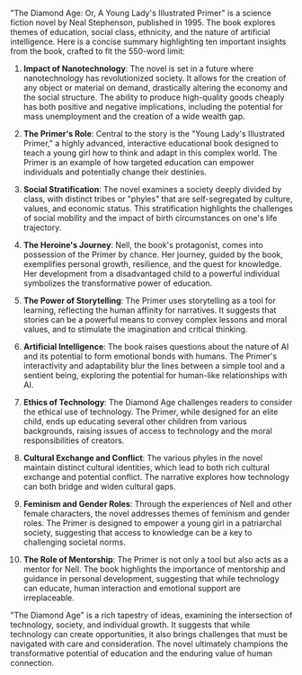"The Diamond Age: Or, A Young Lady's Illustrated Primer" is a science fiction novel by Neal Stephenson, published in 1995. The book explores themes of education, social class, ethnicity, and the nature of artificial intelligence. Here is a concise summary highlighting ten important insights from the book, crafted to fit the 550-word limit:

1. **Impact of Nanotechnology**: The novel is set in a future where nanotechnology has revolutionized society. It allows for the creation of any object or material on demand, drastically altering the economy and the social structure. The ability to produce high-quality goods cheaply has both positive and negative implications, including the potential for mass unemployment and the creation of a wide wealth gap.

2. **The Primer's Role**: Central to the story is the "Young Lady's Illustrated Primer," a highly advanced, interactive educational book designed to teach a young girl how to think and adapt in this complex world. The Primer is an example of how targeted education can empower individuals and potentially change their destinies.

3. **Social Stratification**: The novel examines a society deeply divided by class, with distinct tribes or "phyles" that are self-segregated by culture, values, and economic status. This stratification highlights the challenges of social mobility and the impact of birth circumstances on one's life trajectory.

4. **The Heroine's Journey**: Nell, the book's protagonist, comes into possession of the Primer by chance. Her journey, guided by the book, exemplifies personal growth, resilience, and the quest for knowledge. Her development from a disadvantaged child to a powerful individual symbolizes the transformative power of education.

5. **The Power of Storytelling**: The Primer uses storytelling as a tool for learning, reflecting the human affinity for narratives. It suggests that stories can be a powerful means to convey complex lessons and moral values, and to stimulate the imagination and critical thinking.

6. **Artificial Intelligence**: The book raises questions about the nature of AI and its potential to form emotional bonds with humans. The Primer's interactivity and adaptability blur the lines between a simple tool and a sentient being, exploring the potential for human-like relationships with AI.

7. **Ethics of Technology**: The Diamond Age challenges readers to consider the ethical use of technology. The Primer, while designed for an elite child, ends up educating several other children from various backgrounds, raising issues of access to technology and the moral responsibilities of creators.

8. **Cultural Exchange and Conflict**: The various phyles in the novel maintain distinct cultural identities, which lead to both rich cultural exchange and potential conflict. The narrative explores how technology can both bridge and widen cultural gaps.

9. **Feminism and Gender Roles**: Through the experiences of Nell and other female characters, the novel addresses themes of feminism and gender roles. The Primer is designed to empower a young girl in a patriarchal society, suggesting that access to knowledge can be a key to challenging societal norms.

10. **The Role of Mentorship**: The Primer is not only a tool but also acts as a mentor for Nell. The book highlights the importance of mentorship and guidance in personal development, suggesting that while technology can educate, human interaction and emotional support are irreplaceable.

"The Diamond Age" is a rich tapestry of ideas, examining the intersection of technology, society, and individual growth. It suggests that while technology can create opportunities, it also brings challenges that must be navigated with care and consideration. The novel ultimately champions the transformative potential of education and the enduring value of human connection.